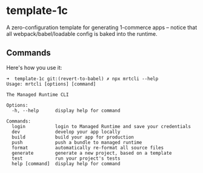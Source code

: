 # template-1c

A zero-configuration template for generating 1-commerce apps – notice
that all webpack/babel/loadable config is baked into the runtime.

## Commands

Here's how you use it:

```
➜  template-1c git:(revert-to-babel) ✗ npx mrtcli --help
Usage: mrtcli [options] [command]

The Managed Runtime CLI

Options:
  -h, --help      display help for command

Commands:
  login           login to Managed Runtime and save your credentials
  dev             develop your app locally
  build           build your app for production
  push            push a bundle to managed runtime
  format          automatically re-format all source files
  generate        generate a new project, based on a template
  test            run your project's tests
  help [command]  display help for command
```